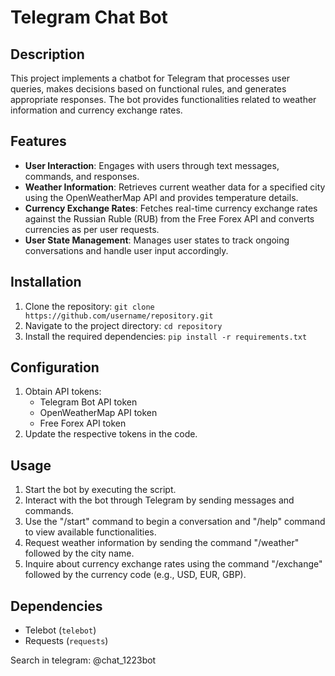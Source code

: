 # Telegram Chat Bot

## Description
This project implements a chatbot for Telegram that processes user queries, makes decisions based on functional rules, and generates appropriate responses. The bot provides functionalities related to weather information and currency exchange rates.

## Features
- **User Interaction**: Engages with users through text messages, commands, and responses.
- **Weather Information**: Retrieves current weather data for a specified city using the OpenWeatherMap API and provides temperature details.
- **Currency Exchange Rates**: Fetches real-time currency exchange rates against the Russian Ruble (RUB) from the Free Forex API and converts currencies as per user requests.
- **User State Management**: Manages user states to track ongoing conversations and handle user input accordingly.

## Installation
1. Clone the repository: `git clone https://github.com/username/repository.git`
2. Navigate to the project directory: `cd repository`
3. Install the required dependencies: `pip install -r requirements.txt`

## Configuration
1. Obtain API tokens:
   - Telegram Bot API token
   - OpenWeatherMap API token
   - Free Forex API token
2. Update the respective tokens in the code.

## Usage
1. Start the bot by executing the script.
2. Interact with the bot through Telegram by sending messages and commands.
3. Use the "/start" command to begin a conversation and "/help" command to view available functionalities.
4. Request weather information by sending the command "/weather" followed by the city name.
5. Inquire about currency exchange rates using the command "/exchange" followed by the currency code (e.g., USD, EUR, GBP).

## Dependencies
- Telebot (`telebot`)
- Requests (`requests`)

Search in telegram: @chat_1223bot

